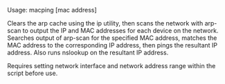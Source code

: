Usage: macping [mac address]

Clears the arp cache using the ip utility, then scans the network with arp-scan to output the IP and MAC addresses for each device on the network. Searches output of arp-scan for the specified MAC address, matches the MAC address to the corresponding IP address, then pings the resultant IP address. Also runs nslookup on the resultant IP address.

Requires setting network interface and network address range within the script before use.
